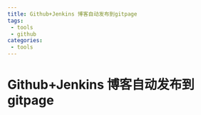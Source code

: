 ```yaml
---
title: Github+Jenkins 博客自动发布到gitpage
tags:
 - tools
 - github
categories:
 - tools
---
```


# Github+Jenkins 博客自动发布到gitpage
